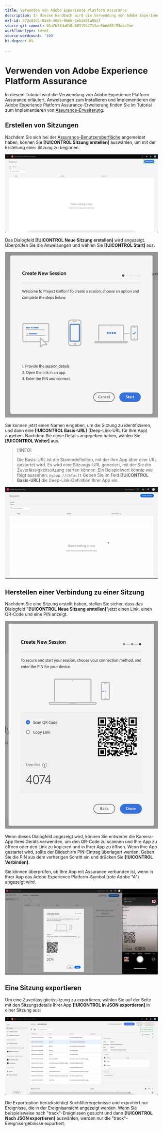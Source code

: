 ```yaml
---
title: Verwenden von Adobe Experience Platform Assurance
description: In diesem Handbuch wird die Verwendung von Adobe Experience Platform Assurance nach der Installation und Implementierung erläutert.
exl-id: 872c83d1-82e8-40d8-9b66-3e51a91a955f
source-git-commit: 05a7b73da610a30119b4719ae6b6d85f93cdc2ae
workflow-type: tm+mt
source-wordcount: '400'
ht-degree: 0%

---
```


# Verwenden von Adobe Experience Platform Assurance

In diesem Tutorial wird die Verwendung von Adobe Experience Platform Assurance erläutert. Anweisungen zum Installieren und Implementieren der Adobe Experience Platform Assurance-Erweiterung finden Sie im Tutorial zum Implementieren von [Assurance-Erweiterung](./implement-assurance.md).

## Erstellen von Sitzungen

Nachdem Sie sich bei der [Assurance-Benutzeroberfläche](https://experience.adobe.com/assurance) angemeldet haben, können Sie **[!UICONTROL Sitzung erstellen]** auswählen, um mit der Erstellung einer Sitzung zu beginnen.

![Die Schaltfläche Sitzung erstellen ist hervorgehoben und zeigt an, wo Sie eine Sitzung erstellen können.](./images/using-assurance/create-session.png)

Das Dialogfeld **[!UICONTROL Neue Sitzung erstellen]** wird angezeigt. Überprüfen Sie die Anweisungen und wählen Sie **[!UICONTROL Start]** aus.

![Das Dialogfeld &quot;Neue Sitzung erstellen&quot;wird mit Anweisungen zur Verwendung von &quot;Assurance&quot;angezeigt.](./images/using-assurance/create-new-session.png)

Sie können jetzt einen Namen eingeben, um die Sitzung zu identifizieren, und dann eine **[!UICONTROL Basis-URL]** (Deep-Link-URL für Ihre App) angeben. Nachdem Sie diese Details angegeben haben, wählen Sie **[!UICONTROL Weiter]** aus.

>[!INFO]
>
>Die Basis-URL ist die Stammdefinition, mit der Ihre App über eine URL gestartet wird. Es wird eine Sitzungs-URL generiert, mit der Sie die Zuverlässigkeitssitzung starten können. Ein Beispielwert könnte wie folgt aussehen: `myapp://default` Geben Sie im Feld **[!UICONTROL Basis-URL]** die Deep-Link-Definition Ihrer App ein.

![Der vollständige Workflow zum Erstellen einer neuen Sitzung wird angezeigt.](./images/using-assurance/create-session.gif)

## Herstellen einer Verbindung zu einer Sitzung

Nachdem Sie eine Sitzung erstellt haben, stellen Sie sicher, dass das Dialogfeld &quot;**[!UICONTROL Neue Sitzung erstellen]**&quot;jetzt einen Link, einen QR-Code und eine PIN anzeigt.

![Ein Dialogfeld mit den Optionen zum Herstellen einer Verbindung zu Ihrer Zuverlässigkeitssitzung wird angezeigt.](./images/using-assurance/create-new-session-pin.png)

Wenn dieses Dialogfeld angezeigt wird, können Sie entweder die Kamera-App Ihres Geräts verwenden, um den QR-Code zu scannen und Ihre App zu öffnen oder den Link zu kopieren und in Ihrer App zu öffnen. Wenn Ihre App gestartet wird, sollte der Bildschirm PIN-Eintrag überlagert werden. Geben Sie die PIN aus dem vorherigen Schritt ein und drücken Sie **[!UICONTROL Verbinden]**.

Sie können überprüfen, ob Ihre App mit Assurance verbunden ist, wenn in Ihrer App das Adobe Experience Platform-Symbol (rote Adobe &quot;A&quot;) angezeigt wird.

![Der vollständige Workflow zum Verbinden Ihrer Anwendung mit einer Zuverlässigkeitssitzung wird angezeigt.](./images/using-assurance/connect-session.gif)

## Eine Sitzung exportieren

Um eine Zuverlässigkeitssitzung zu exportieren, wählen Sie auf der Seite mit den Sitzungsdetails Ihrer App **[!UICONTROL In JSON exportieren]** in einer Sitzung aus:

![Exportieren einer Sitzung](./images/using-assurance/export-session.png)

Die Exportoption berücksichtigt Suchfilterergebnisse und exportiert nur Ereignisse, die in der Ereignisansicht angezeigt werden. Wenn Sie beispielsweise nach &quot;track&quot;-Ereignissen gesucht und dann **[!UICONTROL Nach JSON exportieren]** auswählen, werden nur die &quot;track&quot;-Ereignisergebnisse exportiert.
